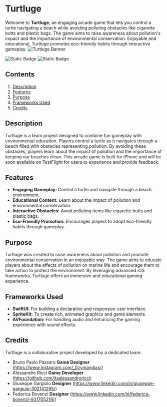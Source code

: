 # Turtluge

Welcome to **Turtluge**, an engaging arcade game that lets you control a turtle navigating a beach while avoiding polluting obstacles like cigarette butts and plastic bags. The game aims to raise awareness about pollution's impact and the importance of environmental conservation. Enjoyable and educational, Turtluge promotes eco-friendly habits through interactive gameplay.
![Turtluge Banner](https://github.com/itsalessandroricci/Turtluge/assets/120020257/3c7c5d56-0740-4bae-816b-9a6854df90e0)

![Static Badge](https://img.shields.io/badge/XCode_Version-15.0-green?style=flat&logo=xcode) ![Static Badge](https://img.shields.io/badge/Swift_Version-5.9-green?style=flat&logo=swift)
## Contents

1. [Description](#description)
2. [Features](#features)
3. [Purpose](#purpose)
4. [Frameworks Used](#frameworks)
5. [Credits](#credits)

<a name="description"></a>
## Description

Turtluge is a team project designed to combine fun gameplay with environmental education. Players control a turtle as it navigates through a beach filled with obstacles representing pollution. By avoiding these obstacles, players learn about the impact of pollution and the importance of keeping our beaches clean. This arcade game is built for iPhone and will be soon available on TestFlight for users to experience and provide feedback.

<a name="features"></a>
## Features

- **Engaging Gameplay:** Control a turtle and navigate through a beach environment.
- **Educational Content:** Learn about the impact of pollution and environmental conservation.
- **Interactive Obstacles:** Avoid polluting items like cigarette butts and plastic bags.
- **Eco-Friendly Promotion:** Encourages players to adopt eco-friendly habits through gameplay.

<a name="purpose"></a>
## Purpose

Turtluge was created to raise awareness about pollution and promote environmental conservation in an enjoyable way. The game aims to educate players about the effects of pollution on marine life and encourage them to take action to protect the environment. By leveraging advanced iOS frameworks, Turtluge offers an immersive and educational gaming experience.

<a name="frameworks"></a>
## Frameworks Used

- **SwiftUI:** For building a declarative and responsive user interface.
- **SpriteKit:** To create rich, animated graphics and game elements.
- **AVFoundation:** For handling audio and enhancing the gaming experience with sound effects.

<a name="credits"></a>
## Credits

Turtluge is a collaborative project developed by a dedicated team:

- Bruno Paolo Passaro
   **Game Designer** (https://www.instagram.com/_0zymandias/)
- Alessandro Ricci
  **Game Developer** (https://github.com/itsalessandroricci)
- Giuseppe Gargiulo
  **Designer** (https://www.linkedin.com/in/giuseppe-gargiulo-302141295/)
- Federica Bovenzi
  **Designer** (https://www.linkedin.com/in/federica-bovenzi-931705218/)

